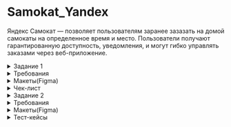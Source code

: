 # Samokat_Yandex

Яндекс Самокат — позволяет пользователям заранее зазазать на домой самокаты на определенное время и место. 
Пользователи получают гарантированную доступность, уведомления, и могут гибко управлять заказами через веб-приложение.

<details>
  <summary>Задание 1</summary> 

## Задание 1: Веб-приложение Яндекс.Самокат

Обрати внимание на техническую информацию при запуске приложения — в ней описаны
все доступы к серверу, БД и адреса API.
Составь чек-лист по требованиям к экрану «Статус заказа».
Для экрана «Сделать заказ» составь проверки на валидацию полей. Заполни их в виде таблицы по шаблону.
Проведи тестирование всей функциональности не только по получившимся чек-листам/таблицам, но и по 
остальным макетам и требованиям. Проверять главную страницу (лендинг) не нужно.
</details>

<details>
  <summary>Требования</summary> 

# Требования к веб приложению

## Поддерживаемые окружения 

 Приложение поддерживает эти браузеры: Яндекс.Браузер не ниже версии 
20.0.1, Chrome не ниже версии 85. Будет поддерживаться разрешение экрана 
1280x720 и 1920x1080.

## Лендинг

 Есть заголовок и чертёж самоката. При скролле происходит анимация: 
чертёж сменяется фотографией, появляется таблица с описанием самоката.

В шапке лендинга есть две кнопки: «Заказать», «Статус заказа».
 
Появляется запрос на согласие использовать куки. 

Если доскроллить до третьего блока, появляется информация: «Как это 
работает», «Вопросы о важном».

## Экран «Сделать заказ»
Чтобы сделать заказ, нужно заполнить две формы: «Для кого самокат», «Про 
аренду».

### Для кого самокат
Поля: «Имя», «Фамилия», «Адрес: куда привезти самокат», «Станция метро», 
«Телефон: на него позвонит курьер».

Все поля обязательные. Если они не заполнены корректно, нельзя перейти на 
следующую страницу.

Внизу кнопка «Дальше»: она переводит на форму «Про аренду». 

### Про аренду

Поля: «Когда привезти самокат», «Срок аренды», «Цвет», «Комментарий». 
«Когда привезти самокат», «Срок аренды» — обязательные поля.
«Цвет», «Комментарий» — необязательные.

### Кнопка «Назад». 
 При нажатии пользователь переходит на страницу «Для 
кого самокат».  При переключении между страницами введённая 
информация сохраняется.

### Кнопка «Заказать».
 Если все поля заполнены корректно, при клике по 
кнопке «Заказать» заказ будет оформлен. Появится всплывающее окно с 
текстом «Номер заказа NNNNN. Запишите его: пригодится, чтобы 
отслеживать статус» и кнопкой «Посмотреть статус». Кнопка «Посмотреть 
статус» ведёт на экран «Статус заказа»: в нём уже заполнено поле «Номер 
заказа».

 Если не все обязательные поля заполнены корректно, при нажатии на кнопку 
«Заказать» появится ошибка «Введите корректный <имя поля>». 
Пользователь может сделать несколько заказов один за другим.

## Экран «Статус заказа»

 Если нажать на «Статус заказа» в шапке лендинга, появляется поле ввода 
«Номер заказа». Нужно ввести значение и нажать Enter. Если номер заказа 
введён корректно, появляется информация:

- Данные заказа пользователя: имя, фамилия, адрес и остальные. Для всех 
полей действует правило: если текст не умещается в одной строке, он 
переносится на вторую.

- Цепочка статусов заказа. Текущий статус выделен чёрным, остальные — 
серые. Если статус пройден, цифра перед ним сменяется на галочку.

Если номер заказа введён некорректно, появляется сообщение об ошибке: 
«Такого заказа нет. Точно верный номер?».

 На экране статуса заказа четыре статуса. Активным может быть только один 
из них — он показывает, на какой стадии находится заказ:

### «Самокат на складе».
Становится активным, когда пользователь сделал 
заказ.

### «Курьер едет к вам».
Становится активным, когда курьер подтвердил у 
себя в приложении, что принял заказ. Когда статус активен, в подписи 
появляется имя курьера: «Курьер Фродо едет к вам». Если имя курьера 
слишком длинное и подпись не умещается в одну строчку, текст 
переносится на вторую строчку.

### «Курьер на месте».
Становится активным, когда курьер нажал кнопку «Завершить» у себя в приложении.

### «Ну всё, теперь кататься».
Становится активным, когда курьер подтвердил завершение заказа. 
Под заголовком статуса подпись «Аренда закончится...».
Показываемое время рассчитывается от момента, когда самокат передали
пользователю с учётом количества дней. Когда время аренды заканчивается, 
статус меняется на «Время аренды кончилось» с подписью «Скоро курьер заберёт самокат».

 Пользователь может ввести номер другого заказа и посмотреть его статус.
 
### Отмена заказа
 Есть кнопка «Отменить заказ». Если кликнуть по ней, появится всплывающее 
окно с текстом «Хотите отменить заказ?» На всплывающем окне две кнопки: 
«Отменить», «Назад». 

Если кликнуть по «Назад», пользователь вернётся на страницу статуса 
заказа.

Если кликнуть по «Отменить», появится всплывающее окно с текстом «Заказ 
отменён. Возвращайтесь, мы всегда вас ждём :)» и кнопкой «Хорошо». 
Кнопка «Хорошо» ведёт на главную страницу лендинга.

 Пользователь может отменить заказ, пока курьер не взял его в работу. Когда 
заказ уже у курьера, кнопка «Отменить заказ» будет некликабельной.
 Отменённый заказ удаляется из системы. Пользователь не может его 
посмотреть.

### Просроченный заказ

 Заказ считается просроченным, если курьер не успел выполнить его 
вовремя. Например, пользователь заказал самокат на 1 января. Если 1 января 
самокат не доставлен до 2359, этот заказ — просроченный.

 Если заказ просрочен, его статус меняется на «Курьер задерживается», а 
подпись — на «Не успеем привезти самокат вовремя. Чтобы уточнить статус
заказа, позвоните в поддержку: 0101». Статус и подпись подсвечиваются 
красным.

 Если пользователю доставили просроченный заказ, отсчёт времени до конца 
аренды начинается с момента получения заказа.

## Доработка фронтенда
 В цепочку статусов добавлен пятый статус: «Время аренды кончилось». Это 
фича, которую реализовали только во фронтенде, и бэкенд ещё не готов. 
Раньше этот текст появлялся на месте четвёртого статуса — в момент, когда 
время аренды заканчивалось. Теперь текст в четвёртом статусе не меняется: 
он просто становится серым, как и остальные статусы.


 Пример ответа описан в документации к API в блоке Orders — Получить заказ 
по его номеру.

 Номер нового статуса в запросе  3.

 
## Ограничения полей
![image](https://github.com/user-attachments/assets/976c0736-d552-4dd1-b6c0-c4075bfc279a)

![image](https://github.com/user-attachments/assets/0b5f37bc-2773-40ba-b379-4f8786faa8fb)

![image](https://github.com/user-attachments/assets/3e23acc7-260f-4463-bbdf-8013e6cb5e9f)



 ## FAQ
 
 **Сколько это стоит? И как оплатить?**
 
 Сутки  400 рублей. Оплата курьеру — наличными или картой.
 
 **Вы привозите зарядку вместе с самокатом?**
 
 Самокат приезжает к вам с полной зарядкой. Этого хватит на восемь суток — 
даже если будете кататься без передышек и во сне. Зарядка не понадобится.

 **Сможете привезти самокат прямо сегодня?**
 
 Только начиная с завтрашнего дня. Но скоро станем расторопнее.
 
 **Хочу сразу несколько самокатов! Так можно?**
 
 Пока что так: один заказ — один самокат. Если хотите покататься с друзьями,
можете просто сделать несколько заказов.

 **Можно ли продлить заказ или вернуть самокат раньше?**
 
 Пока что нет! Если что-то срочное — всегда можно позвонить в поддержку 
по номеру 0101.

 **Можно ли отменить заказ?**

 Да, отменить можно, пока курьер не выдвинулся к вам с самокатом. Штрафа 
не будет, объяснительной записки не попросим.

 **Как рассчитывается время аренды?**
 Допустим, вы оформляете заказ на 8 мая. Мы привозим самокат в эту дату до 
конца дня. Отсчёт времени аренды начинается с момента, когда вы оплатите 
заказ курьеру. Если мы привезли самокат 8 мая в 2030, суточная аренда 
закончится 9 мая в 20:30.

 **Я живу за МКАДом, привезёте?**
 
 Да, обязательно. Всем самокатов! И Москве, и Московской области.

</details>

<details>
  <summary>Макеты(Figma)</summary> 

  https://www.figma.com/design/vHgTVzFac8zyxhMZ2o4b2m/web

![image](https://github.com/user-attachments/assets/4fc61ec0-61c3-4ece-9d78-5d79d2fe1785)

</details>

<details>
  <summary>Чек-лист</summary> 
https://docs.google.com/spreadsheets/d/1P0-mUWO0AT1GBVZkK4_u9wQC-xYcEtGymEvTNFhk8cY/edit?gid=943703744#gid=943703744
  
</details>

<details>
  <summary>Задание 2</summary> 

Обрати внимание на техническую информацию при запуске приложения.
Спроектируй тест-кейсы и протестируй функциональность. Не забудь написать кейсы и на вёрстку по макетам к этой функциональности.
 </details>
<details>
  <summary>Требования</summary> 
  
# Требования к мобильному приложению

 ## Экран «Вход»
 
1. При первом входе в приложение появляется экран авторизации с 
логином и паролем.

3. Если курьер уже авторизовался, он видит экран списка заказов по 
умолчанию.

3.На экране два поля ввода: под логин и пароль. Есть кнопка «Войти».

5. Если тапнуть по «Не помню пароль», появится уведомление с текстом 
«Свяжитесь с менеджером: 0101» и кнопка «Ок».

7. Пользователь может выйти из приложения с любого экрана. Тогда при 
входе он снова попадёт на экран авторизации.

## Экран «Список заказов»
 На экране две вкладки: «Все», «Мои». 
 
На вкладке «Все» курьеры видят один и тот же список заказов: это заказы 
без исполнителей. 

Как только один из курьеров принимает заказ, он перемещается во вкладку 
«Мои». Остальные курьеры перестают его видеть.

 Внутри вкладки «Мои» курьер видит заказы, которые он принял. 
 
Чтобы список обновился, нужно потянуть за экран вниз (англ. pull-to-refresh).
 При pull-to-refresh:
 
1. Для вкладки «Все»: заказы, которые принял другой курьер, пропадают из 
списка. 

2. Для вкладки «Все»: заказы, которые отменил пользователь, удаляются.
   
3. Для вкладок «Все» и «Мои»: карточки сортируются по дате доставки, 
которую указал пользователь. Просроченные заказы — сверху.

### При каких действиях список заказов обновляется:

1. При pull-to-refresh.
 
2. Если перейти во вкладку «Мои» на главном экране, а потом вернуться 
назад во вкладку «Все».

3.Если применить фильтр по станции метро.

### При каких действиях список заказов не обновляется:

1. Если принять заказ, он перемещается в «Мои», но остальной список не 
обновляется.

### Функциональность экрана «Список заказов»:
1.Когда нет заказов, отображается экран «Заказов нет». Чтобы обновить 
экран, нужно сделать pull-to-refresh.

2. Когда пользователь делает заказ, появляется короткая версия карточки 
заказа.

3. Список заказов сортируется по приоритетности доставки: 
просроченные — сверху. Просроченным считается заказ, который не 
доставлен клиенту до 2359 в нужный день. Рамка и дата просроченной 
карточки подсвечивается красным цветом, жирность текста — Medium. 
Условие работает для списков заказов «Все» и «Мои».

4. Внутри вкладки «Все» есть фильтр по выбору метро. С его помощью 
курьер может настроить, заказы на каких станциях он хочет видеть. По 
тапу на фильтр открывается список: он формируется из тех станций, на 
которые уже есть заказы. Если есть два и более заказа с одинаковым 
метро, в фильтре появляется только одно наименование: одинаковые 
станции не дублируются.

5. Карточка фильтра увеличивается по мере добавления станций метро. В 
карточку вмещается максимум 8 станций: начиная с девятой появляется 
скролл.

6. Карточка заказа может быть в краткой или полной версии. 
- Поля для краткой версии: «Адрес», «Дата доставки», выбранная 
  станция метро.
- Поля для полной версии: «Адрес», «Дата доставки», выбранная 
  станция метро. Добавляется «Имя», «Фамилия», «Телефон», «Цвет», 
  «Комментарий». Если пользователь не заполнил поле «Цвет», 
  пишется «любой».

7. Переключить версию карточки можно через тап по карточке. Это 
работает для вкладок «Все» и «Мои».

8. При переходе в полный режим карточки кнопка «Принять» остаётся на 
месте. Карточки, которые идут следом, сдвигаются вниз.

9. Чтобы принять заказ, нужно тапнуть по кнопке «Принять». Это работает 
и для краткой, и для полной версий карточки.

10. При тапе по кнопке появляется уведомление с текстом «Хотите принять 
заказ?» и две кнопки «Да» и «Нет». Тап по «Нет» возвращает обратно на 
список заказов, кнопка «Принять» остаётся активной. Тап по «Да» 
подтверждает принятие заказа.

11. Чужой или отменённый заказ принять нельзя. Появляется сообщение: 
«Ты не можешь принять заказ. Его взял уже другой курьер или 
пользователь отменил его».

12. Когда заказ принят, карточка уезжает из списка «Все» — с анимацией 
движения вверх. У вкладки «Мои» появляется синяя точка — она 
обозначает, что во вкладке появился новый принятый заказ.
 
13. Логика работы синей точки: появляется, если есть непросмотренные 
карточки во вкладке «Мои». Автоматическое переключение на вкладку 
«Мои» не происходит.

14. Карточка, которую принял курьер, помещается во вкладку «Мои». 
Кнопка меняется на «Завершить». Завершить заказ можно тапом по 
кнопке «Завершить» — как в коротком, так и в полном виде карточки.

15. Если нажать на «Завершить», появляется уведомление «Вы завершили 
заказ?» и две кнопки — «Да» и «Нет». Тап по «Нет» возвращает обратно 
на список заказов, кнопка «Завершить» остаётся активной. Тап по «Да» 
подтверждает завершение заказа.

16. Когда заказ завершён, карточка заказа перемещается в самый низ 
списка. Если заказ был просрочен, но потом выполнен, карточка не
подсвечивается красным.

17. Завершённые заказы сортируются по времени выполнения: чем раньше 
завершён заказ, тем он ниже.


## Нотификация
1.  Уведомление приходит, когда осталось 2 часа, чтобы выполнить заказ. 
Заказ нужно доставить в день, который указал пользователь, до 2359. 
Например, заказ на 8 мая. Если в 2159 8 мая курьер ещё не доставил 
самокат, ему приходит пуш-уведомление.

2. Уведомление содержит такой текст: «2 часа до конца заказа. Заказ «ул 
Комнатная 1214» нужно выполнить до времени N . Если не успеваете, 
предупредите поддержку: 0101»

3. Переход по нотификации ведёт в приложение на вкладку «Мои».
   
## Отсутствие интернет-соединения

1. Если нет интернет-соединения, отображается всплывающее окно 
«Отсутствует интернет-соединение». Оно появляется, если тапнуть по 
любой активной кнопке на любом экране. Пропадает только по тапу по 
кнопке «Ок».
 
2. Когда пользователь тапнул по кнопке «Ок», всплывающее уведомление 
закрывается. Если интернета всё ещё нет, процесс повторяется: тап по 
любой активной зоне ведёт на всплывающее уведомление 
«Отсутствует интернет-соединение».

## Ориентация
 Приложение только в портретной ориентации.
 
### Ограничение полей

![image](https://github.com/user-attachments/assets/872e0cb0-e9c0-4de0-9982-5f88526fd85e)


![image](https://github.com/user-attachments/assets/738caecb-866b-49be-8405-0a7d235c1cb7)


 </details>

 <details>
  <summary>Макеты(Figma)</summary> 
   
  https://www.figma.com/design/kqLqPvSvjLVLomkdadkAnk/mobile
   
  ![image](https://github.com/user-attachments/assets/89d62f90-c61e-4236-8c41-14baf5c45c63)

</details>

<details>
  <summary>Тест-кейсы</summary> 

  https://docs.google.com/spreadsheets/d/1P0-mUWO0AT1GBVZkK4_u9wQC-xYcEtGymEvTNFhk8cY/edit?gid=424948590#gid=424948590

  <details>
<details>
  <summary>Тест-кейсы</summary> 
  


  

  





  








  
